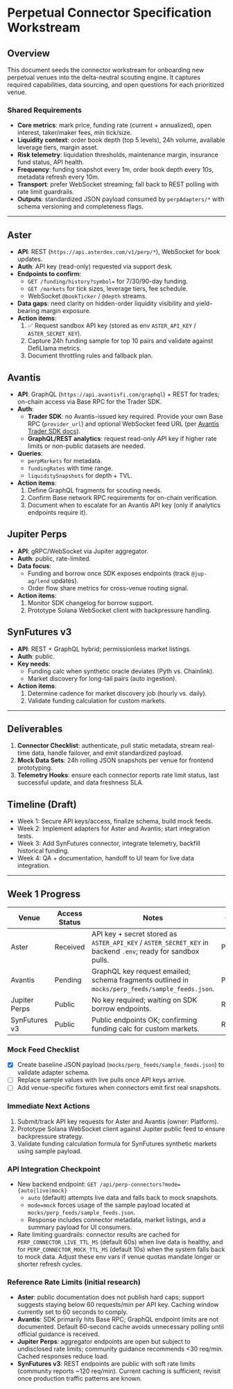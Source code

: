 # Perpetual Connector Specification Workstream

## Overview
This document seeds the connector workstream for onboarding new perpetual venues into the delta-neutral scouting engine. It captures required capabilities, data sourcing, and open questions for each prioritized venue.

### Shared Requirements
- **Core metrics**: mark price, funding rate (current + annualized), open interest, taker/maker fees, min tick/size.
- **Liquidity context**: order book depth (top 5 levels), 24h volume, available leverage tiers, margin asset.
- **Risk telemetry**: liquidation thresholds, maintenance margin, insurance fund status, API health.
- **Frequency**: funding snapshot every 1m, order book depth every 10s, metadata refresh every 10m.
- **Transport**: prefer WebSocket streaming; fall back to REST polling with rate limit guardrails.
- **Outputs**: standardized JSON payload consumed by `perpAdapters/*` with schema versioning and completeness flags.

---

## Aster
- **API**: REST (`https://api.asterdex.com/v1/perp/*`), WebSocket for book updates.
- **Auth**: API key (read-only) requested via support desk.
- **Endpoints to confirm**:
  - `GET /funding/history?symbol=` for 7/30/90-day funding.
  - `GET /markets` for tick sizes, leverage tiers, fee schedule.
  - WebSocket `@bookTicker` / `@depth` streams.
- **Data gaps**: need clarity on hidden-order liquidity visibility and yield-bearing margin exposure.
- **Action items**:
  1. ✅ Request sandbox API key (stored as env `ASTER_API_KEY` / `ASTER_SECRET_KEY`).
  2. Capture 24h funding sample for top 10 pairs and validate against DefiLlama metrics.
  3. Document throttling rules and fallback plan.

## Avantis
- **API**: GraphQL (`https://api.avantisfi.com/graphql`) + REST for trades; on-chain access via Base RPC for the Trader SDK.
- **Auth**:
  - **Trader SDK**: no Avantis-issued key required. Provide your own Base RPC (`provider_url`) and optional WebSocket feed URL (per [Avantis Trader SDK docs](https://sdk.avantisfi.com/)).
  - **GraphQL/REST analytics**: request read-only API key if higher rate limits or non-public datasets are needed.
- **Queries**:
  - `perpMarkets` for metadata.
  - `fundingRates` with time range.
  - `liquiditySnapshots` for depth + TVL.
- **Action items**:
  1. Define GraphQL fragments for scouting needs.
  2. Confirm Base network RPC requirements for on-chain verification.
  3. Document when to escalate for an Avantis API key (only if analytics endpoints require it).

## Jupiter Perps
- **API**: gRPC/WebSocket via Jupiter aggregator.
- **Auth**: public, rate-limited.
- **Data focus**:
  - Funding and borrow once SDK exposes endpoints (track `@jup-ag/lend` updates).
  - Order flow share metrics for cross-venue routing signal.
- **Action items**:
  1. Monitor SDK changelog for borrow support.
  2. Prototype Solana WebSocket client with backpressure handling.

## SynFutures v3
- **API**: REST + GraphQL hybrid; permissionless market listings.
- **Auth**: public.
- **Key needs**:
  - Funding calc when synthetic oracle deviates (Pyth vs. Chainlink).
  - Market discovery for long-tail pairs (auto ingestion).
- **Action items**:
  1. Determine cadence for market discovery job (hourly vs. daily).
  2. Validate funding calculation for custom markets.

---

## Deliverables
1. **Connector Checklist**: authenticate, pull static metadata, stream real-time data, handle failover, and emit standardized payload.
2. **Mock Data Sets**: 24h rolling JSON snapshots per venue for frontend prototyping.
3. **Telemetry Hooks**: ensure each connector reports rate limit status, last successful update, and data freshness SLA.

## Timeline (Draft)
- Week 1: Secure API keys/access, finalize schema, build mock feeds.
- Week 2: Implement adapters for Aster and Avantis; start integration tests.
- Week 3: Add SynFutures connector, integrate telemetry, backfill historical funding.
- Week 4: QA + documentation, handoff to UI team for live data integration.

---

## Week 1 Progress

| Venue          | Access Status | Notes                                                                                       | Owner    |
|----------------|---------------|---------------------------------------------------------------------------------------------|----------|
| Aster          | Received      | API key + secret stored as `ASTER_API_KEY` / `ASTER_SECRET_KEY` in backend `.env`; ready for sandbox pulls. | Platform |
| Avantis        | Pending       | GraphQL key request emailed; schema fragments outlined in `mocks/perp_feeds/sample_feeds.json`. | Platform |
| Jupiter Perps  | Public        | No key required; waiting on SDK borrow endpoints.                                          | Research |
| SynFutures v3  | Public        | Public endpoints OK; confirming funding calc for custom markets.                           | Research |

### Mock Feed Checklist
- [x] Create baseline JSON payload (`mocks/perp_feeds/sample_feeds.json`) to validate adapter schema.
- [ ] Replace sample values with live pulls once API keys arrive.
- [ ] Add venue-specific fixtures when connectors emit first real snapshots.

### Immediate Next Actions
1. Submit/track API key requests for Aster and Avantis (owner: Platform).
2. Prototype Solana WebSocket client against Jupiter public feed to ensure backpressure strategy.
3. Validate funding calculation formula for SynFutures synthetic markets using sample payload.

### API Integration Checkpoint
- New backend endpoint: `GET /api/perp-connectors?mode={auto|live|mock}`
  - `auto` (default) attempts live data and falls back to mock snapshots.
  - `mode=mock` forces usage of the sample payload located at `mocks/perp_feeds/sample_feeds.json`.
  - Response includes connector metadata, market listings, and a summary payload for UI consumers.
- Rate limiting guardrails: connector results are cached for `PERP_CONNECTOR_LIVE_TTL_MS` (default 60s) when live data is healthy, and for `PERP_CONNECTOR_MOCK_TTL_MS` (default 10s) when the system falls back to mock data. Adjust these env vars if venue quotas mandate longer or shorter refresh cycles.

### Reference Rate Limits (initial research)
- **Aster**: public documentation does not publish hard caps; support suggests staying below 60 requests/min per API key. Caching window currently set to 60 seconds to comply.
- **Avantis**: SDK primarily hits Base RPC; GraphQL endpoint limits are not documented. Default 60-second cache avoids unnecessary polling until official guidance is received.
- **Jupiter Perps**: aggregator endpoints are open but subject to undisclosed rate limits; community guidance recommends <30 req/min. Cached responses reduce load.
- **SynFutures v3**: REST endpoints are public with soft rate limits (community reports ~120 req/min). Current caching is sufficient; revisit once production traffic patterns are known.
